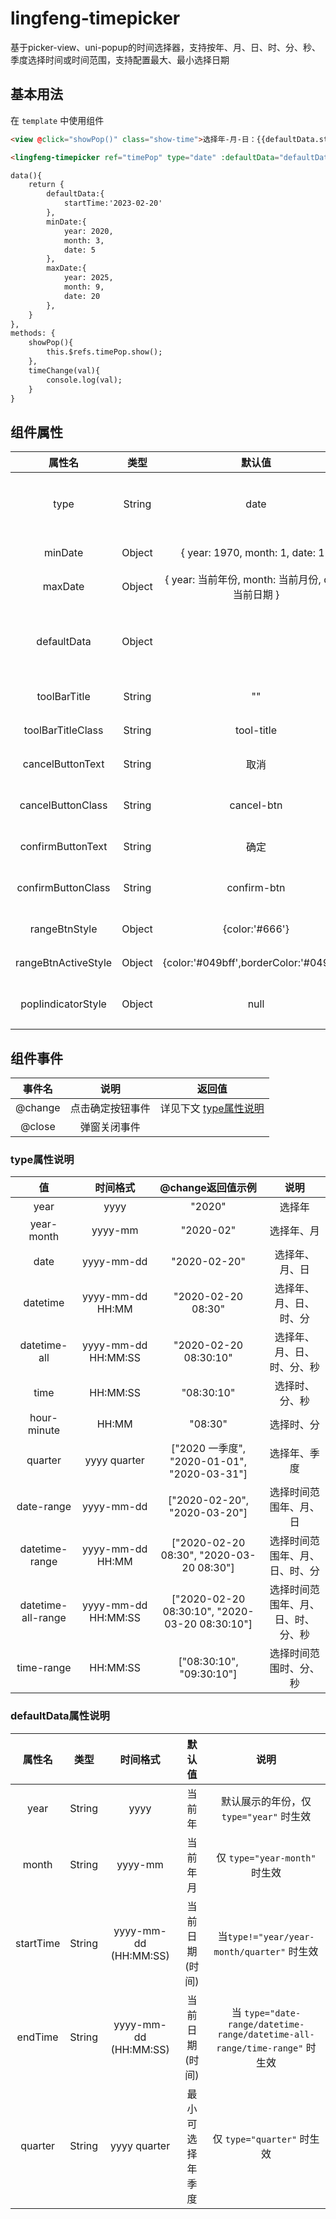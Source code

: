 # lingfeng-timepicker

基于picker-view、uni-popup的时间选择器，支持按年、月、日、时、分、秒、季度选择时间或时间范围，支持配置最大、最小选择日期

## 基本用法

在 ``template`` 中使用组件

```html
<view @click="showPop()" class="show-time">选择年-月-日：{{defaultData.startTime}}</view>

<lingfeng-timepicker ref="timePop" type="date" :defaultData="defaultData" :minDate="minDate" :maxDate="maxDate"  @change="timeChange"></lingfeng-timepicker>

data(){
	return {
		defaultData:{
			startTime:'2023-02-20'
		},
		minDate:{
			year: 2020,
			month: 3,
			date: 5
		},
		maxDate:{
			year: 2025,
			month: 9,
			date: 20
		},
	}
},
methods: {
	showPop(){
		this.$refs.timePop.show();
	},
	timeChange(val){
		console.log(val); 
	}
}
```

## 组件属性

|属性名	|类型		|默认值	|说明				|
|:-:	|:-:		|:-:	|:-:				|
|type	|String		|date		|选择时间类型，详见下文 [type属性说明](#type_info)|
|minDate	|Object		|{ year: 1970, month: 1, date: 1 } |最小可选择时间|
|maxDate	|Object		|{ year: 当前年份, month: 当前月份, date: 当前日期 } |最大可选择时间|
|defaultData	|Object		| |默认选择时间，详见下文 [defaultData属性说明](#defaultData_info)|
|toolBarTitle	|String		|""		|组件顶部标题  	|
|toolBarTitleClass	|String		|tool-title		|组件顶部标题样式类名  	|
|cancelButtonText	|String		|取消		|组件顶部取消按钮文字  	|
|cancelButtonClass	|String		|cancel-btn		|组件顶部取消按钮文字样式类名  	|
|confirmButtonText	|String		|确定		|组件顶部确定按钮文字  	|
|confirmButtonClass	|String		|confirm-btn		|组件顶部确定按钮文字样式类名  	|
|rangeBtnStyle	|Object		|{color:'#666'}		|范围选择按钮样式  	|
|rangeBtnActiveStyle	|Object		|{color:'#049bff',borderColor:'#049bff'}		|范围选择按钮激活样式  	|
|popIindicatorStyle	|Object		|null		|选择器中间选中框的样式  	|


## 组件事件

|事件名	|说明			|返回值|
|:-:	|:-:			|:-:  |
|@change|点击确定按钮事件|详见下文 [type属性说明](#type_info)|
|@close|弹窗关闭事件| |

<a id="type_info"></a>

### type属性说明

|值	|时间格式		|@change返回值示例	|说明				|
|:-:	|:-:		|:-:	|:-:				|
|year	|yyyy		|"2020"	|选择年 |
|year-month	|yyyy-mm		|"2020-02"		|选择年、月 |
|date	|yyyy-mm-dd		|"2020-02-20"		|选择年、月、日 |
|datetime	|yyyy-mm-dd HH:MM		|"2020-02-20	08:30"	|选择年、月、日、时、分 |
|datetime-all	|yyyy-mm-dd HH:MM:SS		|"2020-02-20	08:30:10"	|选择年、月、日、时、分、秒 |
|time	|HH:MM:SS		|"08:30:10"	|选择时、分、秒 |
|hour-minute	|HH:MM	|"08:30" |选择时、分 |
|quarter	|yyyy quarter		|["2020 一季度", "2020-01-01", "2020-03-31"]	|选择年、季度|
|date-range	|yyyy-mm-dd	|["2020-02-20", "2020-03-20"]|选择时间范围年、月、日|
|datetime-range	|yyyy-mm-dd HH:MM		|["2020-02-20	08:30", "2020-03-20	08:30"]|选择时间范围年、月、日、时、分 |
|datetime-all-range	|yyyy-mm-dd HH:MM:SS	|["2020-02-20	08:30:10", "2020-03-20	08:30:10"]|选择时间范围年、月、日、时、分、秒 |
|time-range	|HH:MM:SS	|["08:30:10", "09:30:10"]|选择时间范围时、分、秒 |


<a id="defaultData_info"></a>

### defaultData属性说明

|属性名	|类型		|时间格式		|默认值	|说明				|
|:-:	|:-:		|:-:	|:-:	|:-:				|
|year	|String		| yyyy |当前年		|默认展示的年份，仅 `type="year"` 时生效|
|month	|String		| yyyy-mm |当前年月		|仅 `type="year-month"` 时生效|
|startTime	|String		| yyyy-mm-dd (HH:MM:SS)|当前日期(时间)		| 当`type!="year/year-month/quarter"` 时生效|
|endTime	|String		| yyyy-mm-dd (HH:MM:SS)		|当前日期(时间)|当 `type="date-range/datetime-range/datetime-all-range/time-range"` 时生效|
|quarter	|String		| yyyy quarter |最小可选择年 季度		|仅 `type="quarter"` 时生效|



